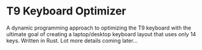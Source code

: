 # T9 Keyboard Optimizer

A dynamic programming approach to optimizing the T9 keyboard with the ultimate goal of creating a laptop/desktop keyboard layout that uses only 14 keys. Written in Rust. Lot more details coming later...